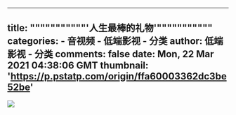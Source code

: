 
---
title: """""""""""'人生最棒的礼物'"""""""""""
categories: 
    - 音视频
    - 低端影视 - 分类
author: 低端影视 - 分类
comments: false
date: Mon, 22 Mar 2021 04:38:06 GMT
thumbnail: 'https://p.pstatp.com/origin/ffa60003362dc3be52be'
---

<div>   
<img src="https://p.pstatp.com/origin/ffa60003362dc3be52be" style="max-width: 100%;" referrerpolicy="no-referrer">  
</div>
            